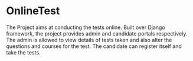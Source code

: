 # OnlineTest
The Project aims at conducting the tests online. Built over Django framework, the project provides admin and candidate portals respectively. 
The admin is allowed to view details of tests taken and also alter the questions and courses for the test.
The candidate can register itself and take the tests.
